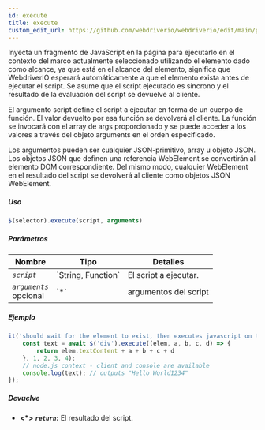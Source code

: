 ```yaml
---
id: execute
title: execute
custom_edit_url: https://github.com/webdriverio/webdriverio/edit/main/packages/webdriverio/src/commands/element/execute.ts
---
```


Inyecta un fragmento de JavaScript en la página para ejecutarlo en el contexto del marco actualmente seleccionado
utilizando el elemento dado como alcance, ya que está en el alcance del elemento, significa que WebdriverIO
esperará automáticamente a que el elemento exista antes de ejecutar el script.
Se asume que el script ejecutado es síncrono y el resultado de la evaluación del script se devuelve al
cliente.

El argumento script define el script a ejecutar en forma de un cuerpo de función. El valor devuelto por
esa función se devolverá al cliente. La función se invocará con el array de args proporcionado
y se puede acceder a los valores a través del objeto arguments en el orden especificado.

Los argumentos pueden ser cualquier JSON-primitivo, array u objeto JSON. Los objetos JSON que definen una referencia WebElement
se convertirán al elemento DOM correspondiente. Del mismo modo, cualquier WebElement en el resultado
del script se devolverá al cliente como objetos JSON WebElement.

##### Uso

```js
$(selector).execute(script, arguments)
```

##### Parámetros

<table>
  <thead>
    <tr>
      <th>Nombre</th><th>Tipo</th><th>Detalles</th>
    </tr>
  </thead>
  <tbody>
    <tr>
      <td><code><var>script</var></code></td>
      <td>`String, Function`</td>
      <td>El script a ejecutar.</td>
    </tr>
    <tr>
      <td><code><var>arguments</var></code><br /><span className="label labelWarning">opcional</span></td>
      <td>`*`</td>
      <td>argumentos del script</td>
    </tr>
  </tbody>
</table>

##### Ejemplo

```js title="execute.js"
it('should wait for the element to exist, then executes javascript on the page with the element as first argument', async () => {
    const text = await $('div').execute((elem, a, b, c, d) => {
        return elem.textContent + a + b + c + d
    }, 1, 2, 3, 4);
    // node.js context - client and console are available
    console.log(text); // outputs "Hello World1234"
});
```

##### Devuelve

- **&lt;*&gt;**
            **<code><var>return</var></code>:**              El resultado del script.